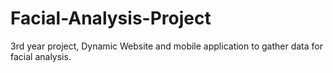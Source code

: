 # Facial-Analysis-Project
3rd year project, Dynamic Website and mobile application to gather data for facial analysis.

